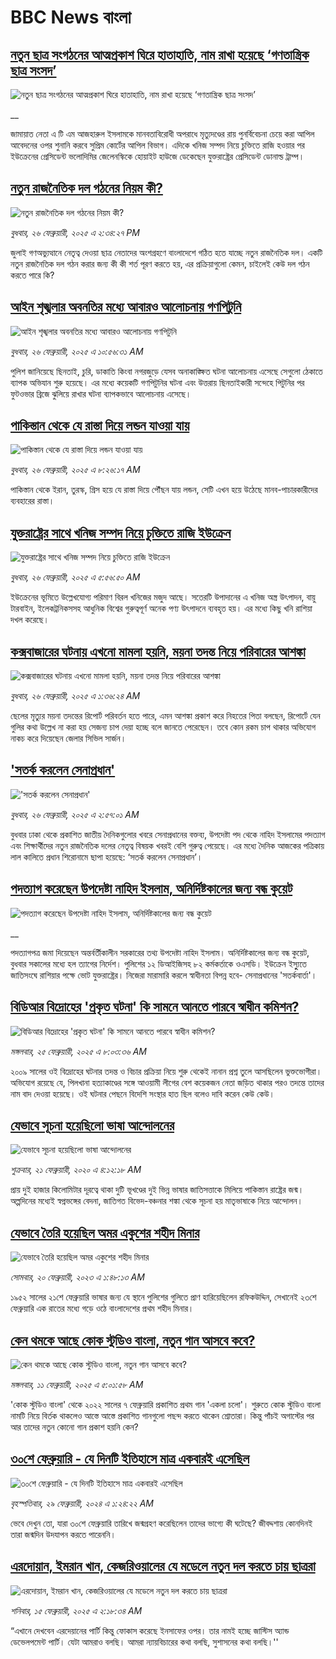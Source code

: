 # BBC News বাংলা## [নতুন ছাত্র সংগঠনের আত্মপ্রকাশ ঘিরে হাতাহাতি, নাম রাখা হয়েছে ‘গণতান্ত্রিক ছাত্র সংসদ’](https://www.bbc.co.uk/bengali/live/c93kq1xll77t?at_campaign=githubrss)![নতুন ছাত্র সংগঠনের আত্মপ্রকাশ ঘিরে হাতাহাতি, নাম রাখা হয়েছে ‘গণতান্ত্রিক ছাত্র সংসদ’](https://ichef.bbci.co.uk/ace/standard/240/cpsprodpb/583e/live/4c0feff0-f43d-11ef-896e-d7e7fb1719a4.jpg)__জামায়াত নেতা এ টি এম আজহারুল ইসলামকে মানবতাবিরোধী অপরাধে মৃত্যুদণ্ডের রায় পুনর্বিবেচনা চেয়ে করা আপিল আবেদনের ওপর শুনানি করবে সুপ্রিম কোর্টের আপিল বিভাগ। এদিকে খনিজ সম্পদ নিয়ে চুক্তিতে রাজি হওয়ার পর ইউক্রেনের প্রেসিডেন্ট ভলোদিমির জেলেনস্কিকে হোয়াইট হাউজে ডেকেছেন যুক্তরাষ্ট্রের প্রেসিডেন্ট ডোনাল্ড ট্রাম্প।## [নতুন রাজনৈতিক দল গঠনের নিয়ম কী? ](https://www.bbc.com/bengali/articles/c86p3edyzjdo?at_campaign=githubrss)![নতুন রাজনৈতিক দল গঠনের নিয়ম কী? ](https://ichef.bbci.co.uk/ace/standard/240/cpsprodpb/3bde/live/8724cba0-f43e-11ef-837a-fdc1fd381948.jpg)_বুধবার, ২৬ ফেব্রুয়ারী, ২০২৫ এ ২:৩৪:২৭ PM_জুলাই গণঅভ্যুত্থানে নেতৃত্ব দেওয়া ছাত্র নেতাদের অংশগ্রহণে বাংলাদেশে গঠিত হতে যাচ্ছে নতুন রাজনৈতিক দল। একটি নতুন রাজনৈতিক দল গঠন করার জন্য কী কী শর্ত পূরণ করতে হয়, এর প্রক্রিয়াগুলো কেমন, চাইলেই কেউ দল গঠন করতে পারে কি?## [আইন শৃঙ্খলার অবনতির মধ্যে আবারও আলোচনায় গণপিটুনি](https://www.bbc.com/bengali/articles/c4g0w4p51lzo?at_campaign=githubrss)![আইন শৃঙ্খলার অবনতির মধ্যে আবারও আলোচনায় গণপিটুনি](https://ichef.bbci.co.uk/ace/standard/240/cpsprodpb/4c86/live/5a62de00-f429-11ef-9822-d3d66c578726.jpg)_বুধবার, ২৬ ফেব্রুয়ারী, ২০২৫ এ ১০:৫৬:৩১ AM_পুলিশ জানিয়েছে ছিনতাই, চুরি, ডাকাতি কিংবা নগরজুড়ে যেসব অনাকাঙ্ক্ষিত ঘটনা আলোচনায় এসেছে সেগুলো ঠেকাতে ব্যাপক অভিযান শুরু হয়েছে। এর মধ্যে কয়েকটি গণপিটুনির ঘটনা এবং উত্তরায় ছিনতাইকারী সন্দেহে পিটুনির পর ফুটওভার ব্রিজে ঝুলিয়ে রাখার ঘটনা ব্যাপকভাবে আলোচনায় এসেছে।## [পাকিস্তান থেকে যে রাস্তা দিয়ে লন্ডন যাওয়া যায়](https://www.bbc.com/bengali/articles/c3dek5errp5o?at_campaign=githubrss)![পাকিস্তান থেকে যে রাস্তা দিয়ে লন্ডন যাওয়া যায়](https://ichef.bbci.co.uk/ace/standard/240/cpsprodpb/dc74/live/b3cb3ab0-993d-11ef-8538-e1655f5a8342.jpg)_বুধবার, ২৬ ফেব্রুয়ারী, ২০২৫ এ ৮:২৬:১৭ AM_পাকিস্তান থেকে ইরান, তুরস্ক, গ্রিস হয়ে যে রাস্তা দিয়ে পৌঁছন যায় লন্ডন, সেটি এখন হয়ে উঠেছে মানব-পাচারকারীদের ব্যবহারের রাস্তা।## [যুক্তরাষ্ট্রের সাথে খনিজ সম্পদ নিয়ে চুক্তিতে রাজি ইউক্রেন](https://www.bbc.com/bengali/articles/c9vymxxgd4yo?at_campaign=githubrss)![যুক্তরাষ্ট্রের সাথে খনিজ সম্পদ নিয়ে চুক্তিতে রাজি ইউক্রেন](https://ichef.bbci.co.uk/ace/standard/240/cpsprodpb/098d/live/5357e780-f3fd-11ef-9e61-71ee71f26eb1.jpg)_বুধবার, ২৬ ফেব্রুয়ারী, ২০২৫ এ ৫:৫৬:৫০ AM_ইউক্রেনের ভূমিতে উল্লেখযোগ্য পরিমাণ বিরল খনিজের মজুদ আছে। সতেরটি উপাদানের এ খনিজ অস্ত্র উৎপাদন, বায়ু টারবাইন, ইলেকট্রনিকসসহ আধুনিক বিশ্বের গুরুত্বপূর্ণ অনেক পণ্য উৎপাদনে ব্যবহৃত হয়।
এর মধ্যে কিছু খনি রাশিয়া দখল করেছে।## [কক্সবাজারের ঘটনায় এখনো মামলা হয়নি, ময়না তদন্ত নিয়ে পরিবারের আশঙ্কা](https://www.bbc.com/bengali/articles/c70wq5jr2y2o?at_campaign=githubrss)![কক্সবাজারের ঘটনায় এখনো মামলা হয়নি, ময়না তদন্ত নিয়ে পরিবারের আশঙ্কা](https://ichef.bbci.co.uk/ace/standard/240/cpsprodpb/89f6/live/465b4e00-f38a-11ef-8c03-7dfdbeeb2526.jpg)_বুধবার, ২৬ ফেব্রুয়ারী, ২০২৫ এ ১:৩৬:২৪ AM_ছেলের মৃত্যুর ময়না তদন্তের রিপোর্ট পরিবর্তন হতে পারে, এমন আশঙ্কা প্রকাশ করে নিহতের পিতা বলছেন, রিপোর্টে যেন গুলির কথা উল্লেখ না করা হয় সেজন্য চাপ দেয়া হচ্ছে বলে জানতে পেরেছেন। তবে কোন রকম চাপ থাকার অভিযোগ নাকচ করে দিয়েছেন জেলার সিভিল সার্জন।## ['সতর্ক করলেন সেনাপ্রধান'](https://www.bbc.com/bengali/articles/c743exlz413o?at_campaign=githubrss)!['সতর্ক করলেন সেনাপ্রধান'](https://ichef.bbci.co.uk/ace/standard/240/cpsprodpb/94b3/live/01219cf0-f3f2-11ef-9195-8d35e4372c73.jpg)_বুধবার, ২৬ ফেব্রুয়ারী, ২০২৫ এ ২:৫৭:০১ AM_বুধবার ঢাকা থেকে প্রকাশিত জাতীয় দৈনিকগুলোর খবরে সেনাপ্রধানের বক্তব্য, উপদেষ্টা পদ থেকে নাহিদ ইসলামের পদত্যাগ এবং শিক্ষার্থীদের নতুন রাজনৈতিক দলের নেতৃত্ব বিষয়ক খবরই বেশি গুরুত্ব পেয়েছে। এর মধ্যে দৈনিক আজকের পত্রিকায় লাল কালিতে প্রধান শিরোনামে ছাপা হয়েছে: ‘সতর্ক করলেন সেনাপ্রধান’।## [পদত্যাগ করেছেন উপদেষ্টা নাহিদ ইসলাম, অনির্দিষ্টকালের জন্য বন্ধ কুয়েট](https://www.bbc.co.uk/bengali/live/cwyepwp8yxdt?at_campaign=githubrss)![পদত্যাগ করেছেন উপদেষ্টা নাহিদ ইসলাম, অনির্দিষ্টকালের জন্য বন্ধ কুয়েট](https://ichef.bbci.co.uk/ace/standard/240/cpsprodpb/2a71/live/b0d18f10-f358-11ef-896e-d7e7fb1719a4.jpg)__পদত্যাগপত্র জমা দিয়েছেন অন্তর্বর্তীকালীন সরকারের তথ্য উপদেষ্টা নাহিদ ইসলাম। অনির্দিষ্টকালের জন্য বন্ধ কুয়েট, বুধবার সকালের মধ্যে হল ত্যাগের নির্দেশ। পুলিশের ১২ ডিআইজিসহ ৮২ কর্মকর্তাকে ওএসডি। ইউক্রেন ইস্যুুতে জাতিসংঘে রাশিয়ার পক্ষে ভোট যুক্তরাষ্ট্রের। নিজেরা মারামারি করলে স্বাধীনতা বিপন্ন হবে- সেনাপ্রধানের 'সতর্কবার্তা'।## [বিডিআর বিদ্রোহের 'প্রকৃত ঘটনা' কি সামনে আনতে পারবে স্বাধীন কমিশন?](https://www.bbc.com/bengali/articles/cge19v3ewrno?at_campaign=githubrss)![বিডিআর বিদ্রোহের 'প্রকৃত ঘটনা' কি সামনে আনতে পারবে স্বাধীন কমিশন?](https://ichef.bbci.co.uk/ace/standard/240/cpsprodpb/eb34/live/38d9bbf0-f2e9-11ef-9404-33e07681dc09.jpg)_মঙ্গলবার, ২৫ ফেব্রুয়ারী, ২০২৫ এ ৮:০৩:৩৬ AM_২০০৯ সালের ওই বিদ্রোহের ঘটনার তদন্ত ও বিচার প্রক্রিয়া নিয়ে শুরু থেকেই নানান প্রশ্ন তুলে আসছিলেন ভুক্তভোগীরা। অভিযোগ রয়েছে যে, পিলখানা হত্যাকাণ্ডের সঙ্গে আওয়ামী লীগের বেশ কয়েকজন নেতা জড়িত থাকার পরও তদন্তে তাদের নাম বাদ দেওয়া হয়েছে। ওই ঘটনার পেছনে বিদেশি সংস্থার হাত ছিল বলেও দাবি করেন কেউ কেউ।## [যেভাবে সূচনা হয়েছিলো ভাষা আন্দোলনের](https://www.bbc.com/bengali/news-51550921?at_campaign=githubrss)![যেভাবে সূচনা হয়েছিলো ভাষা আন্দোলনের](https://ichef.bbci.co.uk/ace/standard/240/cpsprodpb/4BB8/production/_110948391_gettyimages-922436162.jpg)_শুক্রবার, ২১ ফেব্রুয়ারী, ২০২০ এ ৪:১২:১৮ AM_প্রায় দুই হাজার কিলোমিটার দূরত্বে থাকা দুটি ভূখণ্ডের দুই ভিন্ন ভাষার জাতিসত্তাকে মিলিয়ে পাকিস্তান রাষ্ট্রের জন্ম। অল্পদিনের মধ্যেই স্বপ্নভঙ্গের বেদনা, জাতিগত বিভেদ-বঞ্চনার শঙ্কা থেকে সূচনা হয় মাতৃভাষাকে নিয়ে আন্দোলন।## [যেভাবে তৈরি হয়েছিল অমর একুশের শহীদ মিনার](https://www.bbc.com/bengali/news-55642678?at_campaign=githubrss)![যেভাবে তৈরি হয়েছিল অমর একুশের শহীদ মিনার](https://ichef.bbci.co.uk/ace/standard/240/cpsprodpb/73B2/production/_128681692_gettyimages-170501556.jpg)_সোমবার, ২০ ফেব্রুয়ারী, ২০২৩ এ ১:৪৮:১৩ AM_১৯৫২ সালের ২১শে ফেব্রুয়ারি ভাষার জন্য যে স্থানে পুলিশের গুলিতে প্রাণ হারিয়েছিলেন রফিকউদ্দিন, সেখানেই ২৩শে ফেব্রুয়ারি এক রাতের মধ্যে গড়ে ওঠে বাংলাদেশের প্রথম শহীদ মিনার।## [কেন থমকে আছে কোক স্টুডিও বাংলা, নতুন গান আসবে কবে?](https://www.bbc.com/bengali/articles/c93q6en9dw3o?at_campaign=githubrss)![কেন থমকে আছে কোক স্টুডিও বাংলা, নতুন গান আসবে কবে?](https://ichef.bbci.co.uk/ace/standard/240/cpsprodpb/7e5d/live/1b55c080-e54a-11ef-ac06-c704ef511fd5.jpg)_মঙ্গলবার, ১১ ফেব্রুয়ারী, ২০২৫ এ ৫:০১:৫৮ AM_'কোক স্টুডিও বাংলা' থেকে ২০২২ সালের ৭ ফেব্রুয়ারি প্রকাশিত প্রথম গান 'একলা চলো'। শুরুতে কোক স্টুডিও বাংলা নামটি নিয়ে বির্তক থাকলেও আস্তে আস্তে প্রকাশিত গানগুলো পছন্দ করতে থাকেন শ্রোতারা। কিন্তু পাঁচই অগাস্টের পর আর তাদের নতুন কোনো গান প্রকাশ হয়নি কেন?## [৩০শে ফেব্রুয়ারি - যে দিনটি ইতিহাসে মাত্র একবারই এসেছিল](https://www.bbc.com/bengali/articles/cz4d70ql8pgo?at_campaign=githubrss)![৩০শে ফেব্রুয়ারি - যে দিনটি ইতিহাসে মাত্র একবারই এসেছিল](https://ichef.bbci.co.uk/ace/standard/240/cpsprodpb/3925/live/5c43f020-d62e-11ee-8f28-259790e80bba.jpg)_বৃহস্পতিবার, ২৯ ফেব্রুয়ারী, ২০২৪ এ ১:২৪:২২ AM_ভেবে দেখুন তো, যারা ৩০শে ফেব্রুয়ারি তারিখে জন্মগ্রহণ করেছিলেন তাদের ভাগ্যে কী ঘটেছে? জীবদ্দশায় কোনদিনই তারা জন্মদিন উদযাপন করতে পারেননি।## [এরদোয়ান, ইমরান খান, কেজরিওয়ালের যে মডেলে নতুন দল করতে চায় ছাত্ররা ](https://www.bbc.com/bengali/articles/c8xqz4l08vlo?at_campaign=githubrss)![এরদোয়ান, ইমরান খান, কেজরিওয়ালের যে মডেলে নতুন দল করতে চায় ছাত্ররা ](https://ichef.bbci.co.uk/ace/standard/240/cpsprodpb/10dc/live/f5609a90-ead4-11ef-bd1b-d536627785f2.jpg)_শনিবার, ১৫ ফেব্রুয়ারী, ২০২৫ এ ২:১৮:৩৪ AM_“এখানে দেখবেন এরদেয়ানের পার্টি কিন্তু ফোকাস করেছে ইনসাফের ওপর। তার নামই হচ্ছে জাস্টিস অ্যান্ড ডেভেলপমেন্ট পার্টি। যেটা আমরাও বলছি। আমরা ন্যায়বিচারের কথা বলছি, সুশাসনের কথা বলছি।''